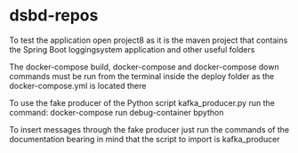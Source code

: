 # dsbd-repos

To test the application open project8 as it is the maven project that contains the Spring Boot loggingsystem application and other useful folders

The docker-compose build, docker-compose and docker-compose down commands must be run from the terminal inside the deploy folder as the docker-compose.yml is located there

To use the fake producer of the Python script kafka_producer.py run the command: docker-compose run debug-container bpython

To insert messages through the fake producer just run the commands of the documentation bearing in mind that the script to import is kafka_producer
